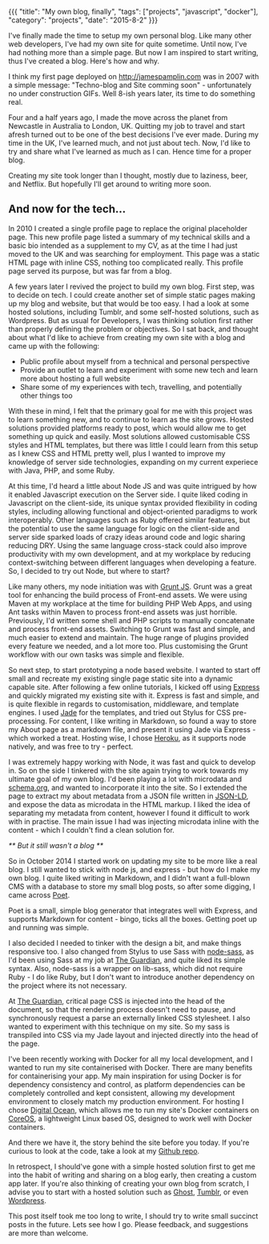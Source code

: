 {{{
  "title": "My own blog, finally",
  "tags": ["projects", "javascript", "docker"],
  "category": "projects",
  "date": "2015-8-2"
}}}

I've finally made the time to setup my own personal blog. Like many other web developers, I've had my own site for quite sometime. Until now, I've had nothing more than a simple page. But now I am inspired to start writing, thus I've created a blog. Here's how and why.

I think my first page deployed on http://jamespamplin.com was in 2007 with a simple message: "Techno-blog and Site comming soon" - unfortunately no under construction GIFs. Well 8-ish years later, its time to do something real.

Four and a half years ago, I made the move across the planet from Newcastle in Australia to London, UK. Quitting my job to travel and start afresh turned out to be one of the best decisions I've ever made. During my time in the UK, I've learned much, and not just about tech. Now, I'd like to try and share what I've learned as much as I can. Hence time for a proper blog.

Creating my site took longer than I thought, mostly due to laziness, beer, and Netflix. But hopefully I'll get around to writing more soon.


## And now for the tech...

In 2010 I created a single profile page to replace the original placeholder page. This new profile page listed a summary of my technical skills and a basic bio intended as a supplement to my CV, as at the time I had just moved to the UK and was searching for employment. This page was a static HTML page with inline CSS, nothing too complicated really. This profile page served its purpose, but was far from a blog.

A few years later I revived the project to build my own blog. First step, was to decide on tech. I could create another set of simple static pages making up my blog and website, but that would be too easy. I had a look at some hosted solutions, including Tumblr, and some self-hosted solutions, such as Wordpress. But as usual for Developers, I was thinking solution first rather than properly defining the problem or objectives. So I sat back, and thought about what I'd like to achieve from creating my own site with a blog and came up with the following:

 - Public profile about myself from a technical and personal perspective
 - Provide an outlet to learn and experiment with some new tech and learn more about hosting a full website
 - Share some of my experiences with tech, travelling, and potentially other things too

With these in mind, I felt that the primary goal for me with this project was to learn something new, and to continue to learn as the site grows. Hosted solutions provided platforms ready to post, which would allow me to get something up quick and easily. Most solutions allowed customisable CSS styles and HTML templates, but there was little I could learn from this setup as I knew CSS and HTML pretty well, plus I wanted to improve my knowledge of server side technologies, expanding on my current experiece with Java, PHP, and some Ruby.

At this time, I'd heard a little about Node JS and was quite intrigued by how it enabled Javascript execution on the Server side. I quite liked coding in Javascript on the client-side, its unique syntax provided flexibility in coding styles, including allowing functional and object-oriented paradigms to work interoperably. Other languages such as Ruby offered similar features, but the potential to use the same language for logic on the client-side and server side sparked loads of crazy ideas around code and logic sharing reducing DRY. Using the same language cross-stack could also improve productivity with my own development, and at my workplace by reducing context-switching between different languages when developing a feature. So, I decided to try out Node, but where to start?

Like many others, my node initiation was with [Grunt JS](http://gruntjs.com/). Grunt was a great tool for enhancing the build process of Front-end assets. We were using Maven at my workplace at the time for building PHP Web Apps, and using Ant tasks within Maven to process front-end assets was just horrible. Previously, I'd written some shell and PHP scripts to manually concatenate and process front-end assets. Switching to Grunt was fast and simple, and much easier to extend and maintain. The huge range of plugins provided every feature we needed, and a lot more too. Plus customising the Grunt workflow with our own tasks was simple and flexible.

So next step, to start prototyping a node based website. I wanted to start off small and recreate my existing single page static site into a dynamic capable site. After following a few online tutorials, I kicked off using [Express](http://expressjs.com/) and quickly migrated my existing site with it. Express is fast and simple, and is quite flexible in regards to customisation, middleware, and template engines. I used [Jade](http://jade-lang.com/) for the templates, and tried out Stylus for CSS pre-processing. For content, I like writing in Markdown, so found a way to store my About page as a markdown file, and present it using Jade via Express - which worked a treat. Hosting wise, I chose [Heroku](https://heroku.com), as it supports node natively, and was free to try - perfect.

I was extremely happy working with Node, it was fast and quick to develop in. So on the side I tinkered with the site again trying to work towards my ultimate goal of my own blog. I'd been playing a lot with microdata and [schema.org](http://schema.org/), and wanted to incorporate it into the site. So I extended the page to extract my about metadata from a JSON file written in [JSON-LD](http://json-ld.org/), and expose the data as microdata in the HTML markup. I liked the idea of separating my metadata from content, however I found it difficult to work with in practise. The main issue I had was injecting microdata inline with the content - which I couldn't find a clean solution for.

_** But it still wasn't a blog **_

So in October 2014 I started work on updating my site to be more like a real blog. I still wanted to stick with node js, and express - but how do I make my own blog. I quite liked writing in Markdown, and I didn't want a full-blown CMS with a database to store my small blog posts, so after some digging, I came across [Poet](http://jsantell.github.io/poet/).

Poet is a small, simple blog generator that integrates well with Express, and supports Markdown for content - bingo, ticks all the boxes. Getting poet up and running was simple.

I also decided I needed to tinker with the design a bit, and make things responsive too. I also changed from Stylus to use Sass with [node-sass](https://github.com/sass/node-sass), as I'd been using Sass at my job at [The Guardian](http://theguardian.com/), and quite liked its simple syntax. Also, node-sass is a wrapper on lib-sass, which did not require Ruby - I do like Ruby, but I don't want to introduce another dependency on the project where its not necessary.

At [The Guardian](http://theguardian.com/), critical page CSS is injected into the head of the document, so that the rendering process doesn't need to pause, and synchronously request a parse an externally linked CSS stylesheet. I also wanted to experiment with this technique on my site. So my sass is transpiled into CSS via my Jade layout and injected directly into the head of the page.

I've been recently working with Docker for all my local development, and I wanted to run my site containerised with Docker. There are many benefits for containerising your app. My main inspiration for using Docker is for dependency consistency and control, as platform dependencies can be completely controlled and kept consistent, allowing my development environment to closely match my production environment. For hosting I chose [Digital Ocean](http://www.digitalocean.com/?refcode=c0a34dd866c3), which allows me to run my site's Docker containers on [CoreOS](https://coreos.com/), a lightweight Linux based OS, designed to work well with Docker containers.

And there we have it, the story behind the site before you today. If you're curious to look at the code, take a look at my [Github repo](https://github.com/jamespamplin/jamespamplin.com).

In retrospect, I should've gone with a simple hosted solution first to get me into the habit of writing and sharing on a blog early, then creating a custom app later. If you're also thinking of creating your own blog from scratch, I advise you to start with a hosted solution such as [Ghost](https://ghost.org/), [Tumblr](https://www.tumblr.com/), or even [Wordpress](https://wordpress.com/).

This post itself took me too long to write, I should try to write small succinct posts in the future. Lets see how I go. Please feedback, and suggestions are more than welcome.
